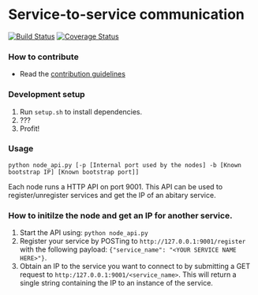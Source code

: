# Service-to-service communication

[![Build Status](https://travis-ci.org/microserv/backend-communication.svg?branch=master)](https://travis-ci.org/microserv/backend-communication) [![Coverage Status](https://coveralls.io/repos/github/microserv/backend-communication/badge.svg?branch=master)](https://coveralls.io/github/microserv/backend-communication?branch=master)


### How to contribute
* Read the [contribution guidelines](https://github.com/microserv/contribution-guidelines)

### Development setup
1. Run ```setup.sh``` to install dependencies.
2. ???
3. Profit!

### Usage
`python node_api.py [-p [Internal port used by the nodes] -b [Known bootstrap IP] [Known bootstrap port]]`

Each node runs a HTTP API on port 9001.
This API can be used to register/unregister services and get the IP of an
abitary service.

### How to initilze the node and get an IP for another service.
1. Start the API using: `python node_api.py`
2. Register your service by POSTing to `http://127.0.0.1:9001/register` with the
   following payload: `{"service_name": "<YOUR SERVICE NAME HERE>"}`.
3. Obtain an IP to the service you want to connect to by submitting a GET
   request to `http:/127.0.0.1:9001/<service_name>`. This will return a single
   string containing the IP to an instance of the service.

